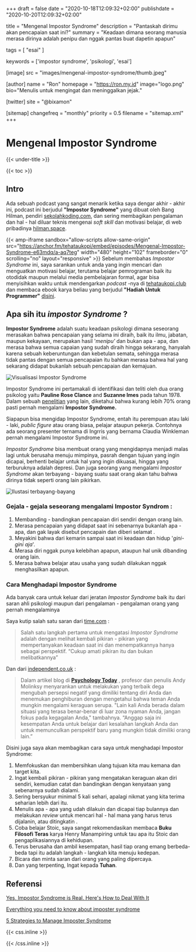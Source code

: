 +++
draft = false
date = "2020-10-18T12:09:32+02:00"
publishdate = "2020-10-20T12:09:32+02:00"

title = "Mengenal Impostor Syndrome"
description = "Pantaskah dirimu akan pencapaian saat ini?"
summary = "Keadaan dimana seorang manusia merasa dirinya adalah penipu dan nggak pantas buat dapetin apapun"

tags = [
    "esai"
]

keywords = ['impostor syndrome', 'psikologi', 'esai']


[image]
    src = "images/mengenal-impostor-syndrome/thumb.jpeg"


[author]
    name = "Ron"
    homepage = "https://ron.my.id"
    image="logo.png"
    bio="Menulis untuk mengingat dan meninggalkan jejak."

[twitter]
    site = "@bixamon"

[sitemap]
    changefreq = "monthly"
    priority = 0.5
    filename = "sitemap.xml"
+++

# Mengenal Impostor Syndrome

{{< under-title >}}

{{< toc >}}

## Intro

Ada sebuah podcast yang sangat menarik ketika saya dengar akhir - akhir ini, podcast ini berjudul **"Impostor Syndrome"** yang dibuat oleh Bang Hilman, pendiri [sekolahkoding.com](http://sekolahkoding.com/), dan sering membagikan pengalaman dan hal - hal diluar teknis mengenai _soft skill_ dan motivasi belajar, di web pribadinya [hilman.space](https://hilman.space/).

{{< amp-iframe
    sandbox="allow-scripts allow-same-origin"
    src="https://anchor.fm/tehataukopi/embed/episodes/Mengenal-Impostor-Syndrome-e63mdq/a-aq7teg"
    width="480"
    height="102"
    frameborder="0"
    scrolling="no"
    layout="responsive" >}}
Sebelum membahas _Impostor Syndrome_ ini, saya sarankan untuk anda yang ingin mencari dan menguatkan motivasi belajar, terutama belajar pemrograman baik itu otodidak maupun melalui media pembelajaran formal, agar bisa menyisihkan waktu untuk mendengarkan _podcast_ -nya di [tehataukopi.club](https://tehataukopi.club/) dan membaca ebook karya beliau yang berjudul **"Hadiah Untuk Programmer"** [disini](https://sekolahkoding.com/buku/hadiah-untuk-programmer).

## Apa sih itu _impostor Syndrome_ ?

**Impostor Syndrome** adalah suatu keadaan psikologi dimana seseorang merasakan bahwa pencapaian yang selama ini diraih, baik itu ilmu, jabatan, maupun kekayaan, merupakan hasil '_menipu'_ dan bukan apa - apa, dan merasa bahwa semua capaian yang sudah diraih hingga sekarang, hanyalah karena sebuah keberuntungan dan kebetulan semata, sehingga merasa tidak pantas dengan semua pencapaian itu bahkan merasa bahwa hal yang sekarang didapat bukanlah sebuah pencapaian dan kemajuan.

![Visualisasi Impostor Syndrome](https://rawcdn.githack.com/roniardynt/assets/84b11d7b5345e86248b8ff890d8dedc3c610bf40/images/evl/impostor-visualize.png)

Impostor Syndrome ini pertamakali di identifikasi dan teliti oleh dua orang psikolog yaitu **Pauline Rose Clance** and **Suzanne Imes** pada tahun 1978.
Dalam sebuah [penelitian](https://so06.tci-thaijo.org/index.php/IJBS/article/view/521) yang lain, diketahui bahwa kurang lebih 70% orang pasti pernah mengalami **Impostor Syndrome.**

Siapapun bisa mengidap Impostor Syndrome, entah itu perempuan atau laki - laki, _public figure_ atau orang biasa, pelajar ataupun pekerja.
Contohnya ada seorang presenter ternama di Ingrris yang bernama Claudia Winkleman pernah mengalami Impostor Syndrome ini.

_Impostor Syndrome_ bisa membuat orang yang mengidapnya menjadi malas lagi untuk berusaha menuju mimpinya, pasrah dengan tujuan yang ingin dicapai, berhenti belajar untuk hal yang ingin dikuasai, hingga yang terburuknya adalah depresi.
Dan juga seorang yang mengalami _Impostor Syndrome_ akan terbayang - bayang suatu saat orang akan tahu bahwa dirinya tidak seperti orang lain pikirkan.

![Ilustasi terbayang-bayang](https://rawcdn.githack.com/roniardynt/assets/0b13996e08e3c3fe387024aa3761ee710a0cd504/images/evl/impostor-wiat-other-know.jpg)

### Gejala - gejala seseorang mengalami Impostor Syndrom :

1. Membanding - bandingkan pencapaian diri sendiri dengan orang lain.
2. Merasa pencapaian yang didapat saat ini sebenarnya bukanlah apa - apa, dan gak layak disebut pencapain dan diberi selamat .
3. Meyakini bahwa dari kemarin sampai saat ini keadaan dan hidup '_gini- gini aja_'.
4. Merasa diri nggak punya kelebihan apapun, ataupun hal unik dibanding orang lain.
5. Merasa bahwa belajar atau usaha yang sudah dilakukan nggak menghasilkan apapun.

### Cara Menghadapi Impostor Syndrome

Ada banyak cara untuk keluar dari jeratan _Impostor Syndrome_ baik itu dari saran ahli psikologi maupun dari pengalaman - pengalaman orang yang pernah mengalaminya

Saya kutip salah satu saran dari [time.com](http://time.com) :

> Salah satu langkah pertama untuk mengatasi _Impostor Syndrome_ adalah dengan melihat kembali pikiran - pikiran yang mempertanyakan keadaan saat ini dan menempatkannya hanya sebagai perspektif. “Cukup amati pikiran itu dan bukan melibatkannya”

Dan dari [independent.co.uk](http://independent.co.uk) :

> Dalam artikel blog di **[Psychology Today](https://www.psychologytoday.com/gb/blog/adaptation/201611/the-impostor-syndrome-and-how-handle-it)** , profesor dan penulis Andy Molinksy menyarankan untuk melakukan yang terbaik dega mengubah persepsi negatif yang dimiliki tentang diri Anda dan menemukan penghiburan dengan mengetahui bahwa teman Anda mungkin mengalami keraguan serupa.
> "Lain kali Anda berada dalam situasi yang terasa benar-benar di luar zona nyaman Anda, jangan fokus pada kegagalan Anda," tambahnya.
> “Anggap saja ini kesempatan Anda untuk belajar dari kesalahan langkah Anda dan untuk memunculkan perspektif baru yang mungkin tidak dimiliki orang lain.”

Disini juga saya akan membagikan cara saya untuk menghadapi Impostor Syndrome:

1. Memfokuskan dan membersihkan ulang tujuan kita mau kemana dan target kita.
2. Ingat kembali pikiran - pikiran yang mengatakan keraguan akan diri sendiri, kemudian catat dan bandingkan dengan kenyataan yang sebenarnya sudah dialami.
3. Sering bersyukur minimal 5 kali sehari, apalagi nikmat yang kita terima seharian lebih dari itu.
4. Menulis apa - apa yang udah dilakuin dan dicapai tiap bulannya dan melakukan _review_ untuk mencari hal - hal mana yang harus terus dijalanin, atau ditingkatin .
5. Coba belajar Stoic, saya sangat rekomendasikan membaca **Buku Filosofi Teras** karya Henry Manampiring untuk tau apa itu Stoic dan pengaplikasiannya di kehidupan.
6. Terus berusaha dan ambil kesempatan, hasil tiap orang emang berbeda-beda tapi itu adalah langkah - langkah kita menuju kedepan.
7. Bicara dan minta saran dari orang yang paling dipercaya.
8. Dan yang terpenting, Ingat kepada **Tuhan**.

## Referensi

[Yes, Impostor Syndrome is Real. Here's How to Deal With It](https://time.com/5312483/how-to-deal-with-impostor-syndrome/)

[Everything you need to know about imposter syndrome](https://www.independent.co.uk/life-style/imposter-syndrome-what-it-psychological-disorder-career-a8666471.html)

[5 Strategies to Manage Imposter Syndrome](https://blog.usejournal.com/5-stratagies-for-managing-imposter-syndrome-858699c10f3e)

{{< css.inline >}}

<style>
.emojify {
  font-family: Apple Color Emoji,Segoe UI Emoji,NotoColorEmoji,Segoe UI Symbol,Android Emoji,EmojiSymbols;
  font-size: 2rem;
  vertical-align: middle;
}
@media screen and (max-width:650px) {
    .nowrap {
  display: block;
  margin: 25px 0;
}
}
</style>

{{< /css.inline >}}
